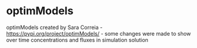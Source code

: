 # optimModels
optimModels created by Sara Correia - https://pypi.org/project/optimModels/ - some changes were made to show over time concentrations and fluxes in simulation solution
